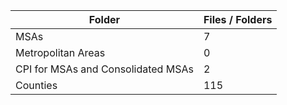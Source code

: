 | Folder                             |   Files / Folders |
|------------------------------------|-------------------|
| MSAs                               |                 7 |
| Metropolitan Areas                 |                 0 |
| CPI for MSAs and Consolidated MSAs |                 2 |
| Counties                           |               115 |